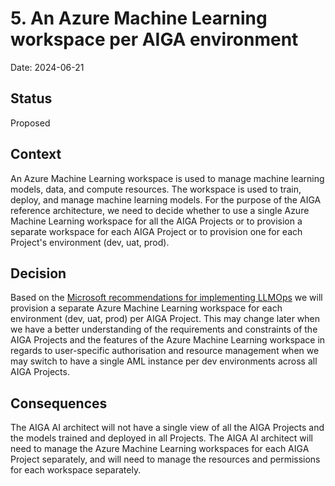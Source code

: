 # 5. An Azure Machine Learning workspace per AIGA environment

Date: 2024-06-21

## Status

Proposed

## Context

An Azure Machine Learning workspace is used to manage machine learning models, data, and compute resources. The workspace is used to train, deploy, and manage machine learning models.
For the purpose of the AIGA reference architecture, we need to decide whether to use a single Azure Machine Learning workspace for all the AIGA Projects or to provision a separate workspace for each AIGA Project or to provision one for each Project's environment (dev, uat, prod).

## Decision

Based on the [Microsoft recommendations for implementing LLMOps](https://learn.microsoft.com/en-us/azure/machine-learning/prompt-flow/how-to-end-to-end-llmops-with-prompt-flow?view=azureml-api-2) we will provision a separate Azure Machine Learning workspace for each environment (dev, uat, prod) per AIGA Project. This may change later when we have a better understanding of the requirements and constraints of the AIGA Projects and the features of the Azure Machine Learning workspace in regards to user-specific authorisation and resource management when we may switch to have a single AML instance per dev environments across all AIGA Projects.

## Consequences

The AIGA AI architect will not have a single view of all the AIGA Projects and the models trained and deployed in all Projects. The AIGA AI architect will need to manage the Azure Machine Learning workspaces for each AIGA Project separately, and will need to manage the resources and permissions for each workspace separately.
